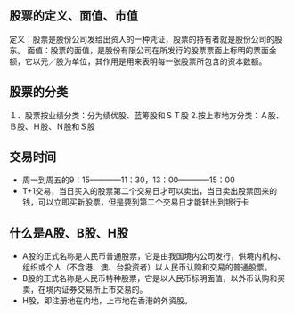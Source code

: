 ## 股票的定义、面值、市值
定义：股票是股份公司发给出资人的一种凭证，股票的持有者就是股份公司的股东。
面值：股票的面值，是股份有限公司在所发行的股票票面上标明的票面金额，它以元／股为单位，其作用是用来表明每一张股票所包含的资本数额。

## 股票的分类
１．股票按业绩分类：分为绩优股、蓝筹股和ＳＴ股
2.按上市地方分类：Ａ股、Ｂ股、Ｈ股、Ｎ股和Ｓ股

## 交易时间
* 周一到周五的9：15————11：30，13：00————15：00
* T+1交易，当日买入的股票第二个交易日才可以卖出，当日卖出股票回来的钱，可以立即买新股票，但是要到第二个交易日才能转出到银行卡

## 什么是A股、B股、H股

* A股的正式名称是人民币普通股票，它是由我国境内公司发行，供境内机构、组织或个人（不含港、澳、台投资者）以人民币认购和交易的普通股票。
* B股的正式名称是人民币特种股票，它是以人民币标明面值，以外币认购和买卖，在境内证券交易所上市交易的。
* H股，即注册地在内地，上市地在香港的外资股。














